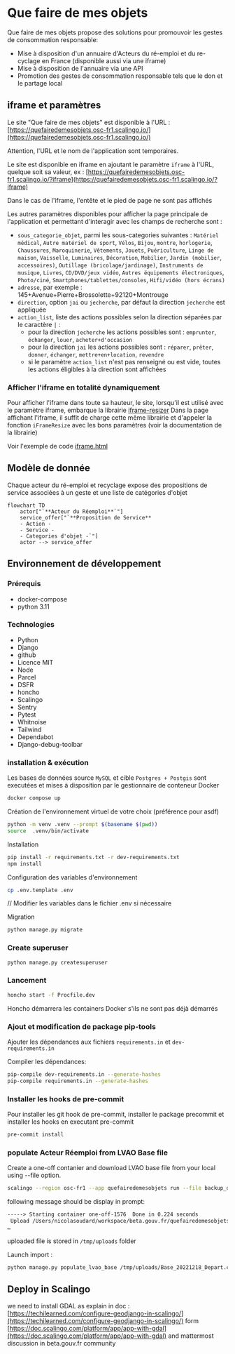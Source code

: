 # Que faire de mes objets

Que faire de mes objets propose des solutions pour promouvoir les gestes de consommation responsable:

- Mise à disposition d'un annuaire d'Acteurs du ré-emploi et du re-cyclage en France (disponible aussi via une iframe)
- Mise à disposition de l'annuaire via une API
- Promotion des gestes de consommation responsable tels que le don et le partage local

## iframe et paramètres

Le site "Que faire de mes objets" est disponible à l'URL : [https://quefairedemesobjets.osc-fr1.scalingo.io/](https://quefairedemesobjets.osc-fr1.scalingo.io/)

Attention, l'URL et le nom de l'application sont temporaires.

Le site est disponible en iframe en ajoutant le paramètre `iframe` à l'URL, quelque soit sa valeur, ex : [https://quefairedemesobjets.osc-fr1.scalingo.io/?iframe](https://quefairedemesobjets.osc-fr1.scalingo.io/?iframe)

Dans le cas de l'iframe, l'entête et le pied de page ne sont pas affichés

Les autres paramètres disponibles pour afficher la page principale de l'application et permettant d'interagir avec les champs de recherche sont :

- `sous_categorie_objet`, parmi les sous-categories suivantes : `Matériel médical`, `Autre matériel de sport`, `Vélos`, `Bijou`, `montre`, `horlogerie`, `Chaussures`, `Maroquinerie`, `Vêtements`, `Jouets`, `Puériculture`, `Linge de maison`, `Vaisselle`, `Luminaires`, `Décoration`, `Mobilier`, `Jardin (mobilier`, `accessoires)`, `Outillage (bricolage/jardinage)`, `Instruments de musique`, `Livres`, `CD/DVD/jeux vidéo`, `Autres équipements électroniques`, `Photo/ciné`, `Smartphones/tablettes/consoles`, `Hifi/vidéo (hors écrans)`
- `adresse`, par exemple : 145+Avenue+Pierre+Brossolette+92120+Montrouge
- `direction`, option `jai` ou `jecherche`, par défaut la direction `jecherche` est appliquée
- `action_list`, liste des actions possibles selon la direction séparées par le caractère `|` :
  - pour la direction `jecherche` les actions possibles sont : `emprunter`, `échanger`, `louer`, `acheter+d'occasion`
  - pour la direction `jai` les actions possibles sont : `réparer`, `prêter`, `donner`, `échanger`, `mettre+en+location`, `revendre`
  - si le paramètre `action_list` n'est pas renseigné ou est vide, toutes les actions éligibles à la direction sont affichées

### Afficher l'iframe en totalité dynamiquement

Pour afficher l'iframe dans toute sa hauteur, le site, lorsqu'il est utilisé avec le paramètre iframe, embarque la librairie [iframe-resizer](https://github.com/davidjbradshaw/iframe-resizer)
Dans la page affichant l'iframe, il suffit de charge cette même librairie et d'appeler la fonction `iFrameResize` avec les bons paramètres (voir la documentation de la librairie)

Voir l'exemple de code [iframe.html](./iframe.html)

## Modèle de donnée

Chaque acteur du ré-emploi et recyclage expose des propositions de service associées à un geste et une liste de catégories d'objet

```mermaid
flowchart TD
    actor["`**Acteur du Réemploi**`"]
    service_offer["`**Proposition de Service**
    - Action -
    - Service -
    - Categories d'objet -`"]
    actor --> service_offer
```

## Environnement de développement

### Prérequis

- docker-compose
- python 3.11

### Technologies

- Python
- Django
- github
- Licence MIT
- Node
- Parcel
- DSFR
- honcho
- Scalingo
- Sentry
- Pytest
- Whitnoise
- Tailwind
- Dependabot
- Django-debug-toolbar

### installation & exécution

Les bases de données source `MySQL` et cible `Postgres + Postgis` sont executées et mises à disposition par le gestionnaire de conteneur Docker

```sh
docker compose up
```

Création de l'environnement virtuel de votre choix (préférence pour asdf)

```sh
python -m venv .venv --prompt $(basename $(pwd))
source  .venv/bin/activate
```

Installation

```sh
pip install -r requirements.txt -r dev-requirements.txt
npm install
```

Configuration des variables d'environnement

```sh
cp .env.template .env
```

// Modifier les variables dans le fichier .env si nécessaire

Migration

```sh
python manage.py migrate
```

### Create superuser

```sh
python manage.py createsuperuser
```

### Lancement

```sh
honcho start -f Procfile.dev
```

Honcho démarrera les containers Docker s'ils ne sont pas déjà démarrés

### Ajout et modification de package pip-tools

Ajouter les dépendances aux fichiers `requirements.in` et `dev-requirements.in`

Compiler les dépendances:

```sh
pip-compile dev-requirements.in --generate-hashes
pip-compile requirements.in --generate-hashes
```

### Installer les hooks de pre-commit

Pour installer les git hook de pre-commit, installer le package precommit et installer les hooks en executant pre-commit

```sh
pre-commit install
```

### populate Acteur Réemploi from LVAO Base file

Create a one-off contanier and download LVAO base file from your local using --file option.

```sh
scalingo --region osc-fr1 --app quefairedemesobjets run --file backup_db.bak/Base_20221218_Depart.csv bash
```

following message should be display in prompt:

```txt
-----> Starting container one-off-1576  Done in 0.224 seconds
 Upload /Users/nicolasoudard/workspace/beta.gouv.fr/quefairedemesobjets/backup_db.bak/Base_20221218_Depart.csv to container.
…
```

uploaded file is stored in `/tmp/uploads` folder

Launch import :

```sh
python manage.py populate_lvao_base /tmp/uploads/Base_20221218_Depart.csv
```

## Deploy in Scalingo

we need to install GDAL as explain in doc : [https://techilearned.com/configure-geodjango-in-scalingo/](https://techilearned.com/configure-geodjango-in-scalingo/) form [https://doc.scalingo.com/platform/app/app-with-gdal](https://doc.scalingo.com/platform/app/app-with-gdal) and mattermost discussion in beta.gouv.fr community

